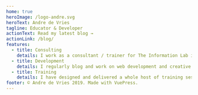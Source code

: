```yaml
---
home: true
heroImage: /logo-andre.svg
heroText: Andre de Vries
tagline: Educator & Developer
actionText: Read my latest blog →
actionLink: /blog/
features:
  - title: Consulting
    details: I work as a consultant / trainer for The Information Lab in the United Kingdom. We provide consultancy services, training and licensing for Tableau & Alteryx. On the blog page you will find several pieces related to these two data analytics tools.
  - title: Development
    details: I regularly blog and work on web development and creative coding projects. This is often in relation to Tableau and Alteryx. My front-end frameworks of choice are Vue.js & React and I'm also using D3.js if I feel up for it.
  - title: Training
    details: I have designed and delivered a whole host of training sessions in more than 10 countries. The training content ranges from introducing Tableau & Alteryx to specific topics such as using APIs and web development related topics.
footer: © Andre de Vries 2019. Made with VuePress.
---
```

